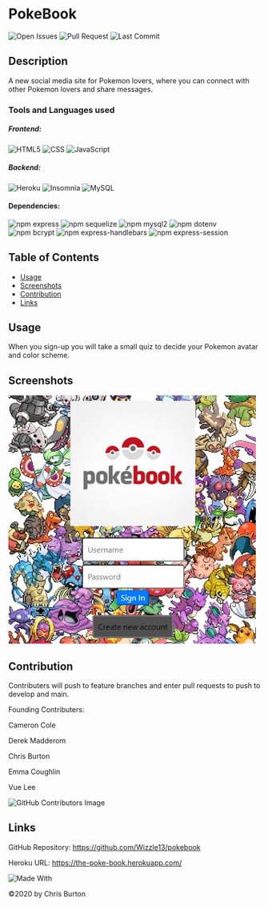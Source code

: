 
  # PokeBook
  

  ![Open Issues](https://img.shields.io/github/issues-raw/Wizzle13/pokebook?style=plastic)
  ![Pull Request](https://img.shields.io/github/issues-pr/Wizzle13/pokebook?style=plastic)
  ![Last Commit](https://img.shields.io/github/last-commit/wizzle13/pokebook?style=plastic)
  ## Description
  A new social media site for Pokemon lovers, where you can connect with other Pokemon lovers and share messages.

  ### Tools and Languages used
  ##### Frontend:

![HTML5](https://img.shields.io/badge/HTML5-E34F26?style=plastic&logo=html5&logoColor=white)
![CSS](https://img.shields.io/badge/CSS3-1572B6?style=plastic&logo=css3&logoColor=white)
![JavaScript](https://img.shields.io/badge/-JavaScript-F7DF1E?style=plastic&logo=Javascript&logoColor=white)

##### Backend:
![Heroku](https://img.shields.io/badge/Heroku-430098?style=plastic&logo=heroku&logoColor=white)
![Insomnia](https://img.shields.io/badge/Insomnia-4000BF?style=plastic&logo=insomnia&logoColor=white)
![MySQL](https://img.shields.io/badge/MySQL-005C84?style=plastic&logo=mysql&logoColor=white)

#### Dependencies:
![npm express](https://img.shields.io/npm/v/express?label=express&style=plastic)
![npm sequelize](https://img.shields.io/npm/v/sequelize?label=sequelize&style=plastic)
![npm mysql2](https://img.shields.io/npm/v/mysql2?label=mysql2&style=plastic)
![npm dotenv](https://img.shields.io/npm/v/dotenv?label=dotenv&style=plastic)
![npm bcrypt](https://img.shields.io/npm/v/bcrypt?label=bcrypt&style=plastic)
![npm express-handlebars](https://img.shields.io/npm/v/express-handlebars?label=express-handlebars&style=plastic)
![npm express-session](https://img.shields.io/npm/v/express-session?label=express-session&style=plastic)


  ## Table of Contents
  
  - [Usage](#usage)
  - [Screenshots](#screenshots)
  - [Contribution](#contribution)
  - [Links](#links)
  
  ## Usage
When you sign-up you will take a small quiz to decide your Pokemon avatar and color scheme.
    

  ## Screenshots
  <img src = "./public/images/screenshots/screenshot.png">

  ## Contribution
Contributers will push to feature branches and enter pull requests to push to develop and main.

Founding Contributers:

Cameron Cole

Derek Madderom

Chris Burton

Emma Coughlin

Vue Lee


![GitHub Contributors Image](https://contrib.rocks/image?repo=Wizzle13/pokebook)
    
  ## Links
  GitHub Repository: https://github.com/Wizzle13/pokebook

  Heroku URL: https://the-poke-book.herokuapp.com/



![Made With](https://img.shields.io/badge/Made%20with-Ultimate%20README%20Generator-blue?style=plastic)

  &copy;2020 by Chris Burton
